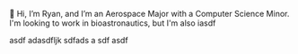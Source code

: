 👋 Hi, I’m Ryan, and I’m an Aerospace Major with a Computer Science Minor.
I'm looking to work in bioastronautics, but I'm also iasdf

asdf
adasdfljk
sdfads
a
sdf
asdf



<!---
chenryanchen/chenryanchen is a ✨ special ✨ repository because its `README.md` (this file) appears on your GitHub profile.
You can click the Preview link to take a look at your changes.
--->
